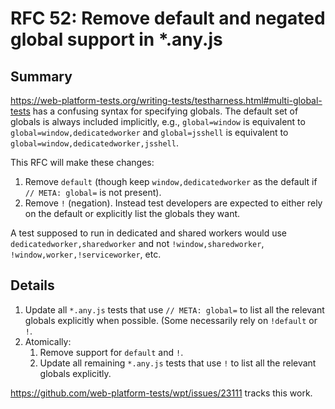 # RFC 52: Remove default and negated global support in \*.any.js

## Summary

https://web-platform-tests.org/writing-tests/testharness.html#multi-global-tests has a confusing syntax for specifying globals. The default set of globals is always included implicitly, e.g., `global=window` is equivalent to `global=window,dedicatedworker` and `global=jsshell` is equivalent to `global=window,dedicatedworker,jsshell`.

This RFC will make these changes:

1. Remove `default` (though keep `window,dedicatedworker` as the default if `// META: global=` is not present).
2. Remove `!` (negation). Instead test developers are expected to either rely on the default or explicitly list the globals they want.

A test supposed to run in dedicated and shared workers would use `dedicatedworker,sharedworker` and not `!window,sharedworker`, `!window,worker,!serviceworker`, etc.

## Details

1. Update all `*.any.js` tests that use `// META: global=` to list all the relevant globals explicitly when possible. (Some necessarily rely on `!default` or `!`.
2. Atomically:
   1. Remove support for `default` and `!`.
   1. Update all remaining `*.any.js` tests that use `!` to list all the relevant globals explicitly.
   
https://github.com/web-platform-tests/wpt/issues/23111 tracks this work.
